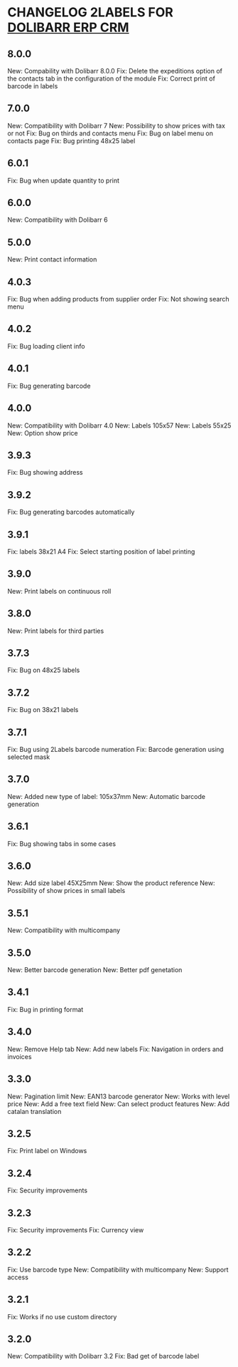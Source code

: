 # CHANGELOG 2LABELS FOR <a href="https://www.dolibarr.org">DOLIBARR ERP CRM</a>

## 8.0.0
New: Compability with Dolibarr 8.0.0
Fix: Delete the expeditions option of the contacts tab in the configuration of the module
Fix: Correct print of barcode in labels

## 7.0.0
New: Compatibility with Dolibarr 7
New: Possibility to show prices with tax or not
Fix: Bug on thirds and contacts menu
Fix: Bug on label menu on contacts page
Fix: Bug printing 48x25 label

## 6.0.1
Fix: Bug when update quantity to print

## 6.0.0
New: Compatibility with Dolibarr 6

## 5.0.0
New: Print contact information

## 4.0.3
Fix: Bug when adding products from supplier order
Fix: Not showing search menu

## 4.0.2
Fix: Bug loading client info

## 4.0.1
Fix: Bug generating barcode

## 4.0.0
New: Compatibility with Dolibarr 4.0
New: Labels 105x57
New: Labels 55x25
New: Option show price

## 3.9.3
Fix: Bug showing address

## 3.9.2
Fix: Bug generating barcodes automatically
 
## 3.9.1
Fix: labels 38x21 A4
Fix: Select starting position of label printing

## 3.9.0
New: Print labels on continuous roll

## 3.8.0
New: Print labels for third parties

## 3.7.3
Fix: Bug on 48x25 labels

## 3.7.2
Fix: Bug on 38x21 labels

## 3.7.1
Fix: Bug using 2Labels barcode numeration
Fix: Barcode generation using selected mask

## 3.7.0
New: Added new type of label: 105x37mm
New: Automatic barcode generation

## 3.6.1
Fix: Bug showing tabs in some cases

## 3.6.0
New: Add size label 45X25mm
New: Show the product reference
New: Possibility of show prices in small labels

## 3.5.1
New: Compatibility with multicompany

## 3.5.0
New: Better barcode generation
New: Better pdf genetation

## 3.4.1
Fix: Bug in printing format

## 3.4.0
New: Remove Help tab
New: Add new labels
Fix: Navigation in orders and invoices

## 3.3.0
New: Pagination limit
New: EAN13 barcode generator
New: Works with level price
New: Add a free text field
New: Can select product features
New: Add catalan translation

## 3.2.5
Fix: Print label on Windows

## 3.2.4
Fix: Security improvements

## 3.2.3
Fix: Security improvements
Fix: Currency view

## 3.2.2
Fix: Use barcode type
New: Compatibility with multicompany
New: Support access

## 3.2.1
Fix: Works if no use custom directory

## 3.2.0
New: Compatibility with Dolibarr 3.2
Fix: Bad get of barcode label 
